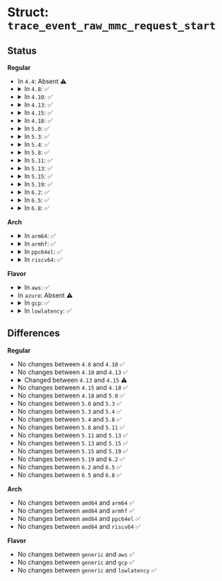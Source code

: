 # Struct: <code>trace_event_raw_mmc_request_start</code>

## Status
<b>Regular</b>
<ul>
<li>
In <code>4.4</code>: Absent ⚠️
</li>
<li>
<details>
<summary>In <code>4.8</code>: ✅</summary>

```c
struct trace_event_raw_mmc_request_start {
    struct trace_entry ent;
    u32 cmd_opcode;
    u32 cmd_arg;
    unsigned int cmd_flags;
    unsigned int cmd_retries;
    u32 stop_opcode;
    u32 stop_arg;
    unsigned int stop_flags;
    unsigned int stop_retries;
    u32 sbc_opcode;
    u32 sbc_arg;
    unsigned int sbc_flags;
    unsigned int sbc_retries;
    unsigned int blocks;
    unsigned int blksz;
    unsigned int data_flags;
    unsigned int can_retune;
    unsigned int doing_retune;
    unsigned int retune_now;
    int need_retune;
    int hold_retune;
    unsigned int retune_period;
    struct mmc_request *mrq;
    u32 __data_loc_name;
    char __data[0];
};
```
</details>
</li>
<li>
<details>
<summary>In <code>4.10</code>: ✅</summary>

```c
struct trace_event_raw_mmc_request_start {
    struct trace_entry ent;
    u32 cmd_opcode;
    u32 cmd_arg;
    unsigned int cmd_flags;
    unsigned int cmd_retries;
    u32 stop_opcode;
    u32 stop_arg;
    unsigned int stop_flags;
    unsigned int stop_retries;
    u32 sbc_opcode;
    u32 sbc_arg;
    unsigned int sbc_flags;
    unsigned int sbc_retries;
    unsigned int blocks;
    unsigned int blksz;
    unsigned int data_flags;
    unsigned int can_retune;
    unsigned int doing_retune;
    unsigned int retune_now;
    int need_retune;
    int hold_retune;
    unsigned int retune_period;
    struct mmc_request *mrq;
    u32 __data_loc_name;
    char __data[0];
};
```
</details>
</li>
<li>
<details>
<summary>In <code>4.13</code>: ✅</summary>

```c
struct trace_event_raw_mmc_request_start {
    struct trace_entry ent;
    u32 cmd_opcode;
    u32 cmd_arg;
    unsigned int cmd_flags;
    unsigned int cmd_retries;
    u32 stop_opcode;
    u32 stop_arg;
    unsigned int stop_flags;
    unsigned int stop_retries;
    u32 sbc_opcode;
    u32 sbc_arg;
    unsigned int sbc_flags;
    unsigned int sbc_retries;
    unsigned int blocks;
    unsigned int blksz;
    unsigned int data_flags;
    unsigned int can_retune;
    unsigned int doing_retune;
    unsigned int retune_now;
    int need_retune;
    int hold_retune;
    unsigned int retune_period;
    struct mmc_request *mrq;
    u32 __data_loc_name;
    char __data[0];
};
```
</details>
</li>
<li>
<details>
<summary>In <code>4.15</code>: ✅</summary>

```c
struct trace_event_raw_mmc_request_start {
    struct trace_entry ent;
    u32 cmd_opcode;
    u32 cmd_arg;
    unsigned int cmd_flags;
    unsigned int cmd_retries;
    u32 stop_opcode;
    u32 stop_arg;
    unsigned int stop_flags;
    unsigned int stop_retries;
    u32 sbc_opcode;
    u32 sbc_arg;
    unsigned int sbc_flags;
    unsigned int sbc_retries;
    unsigned int blocks;
    unsigned int blk_addr;
    unsigned int blksz;
    unsigned int data_flags;
    int tag;
    unsigned int can_retune;
    unsigned int doing_retune;
    unsigned int retune_now;
    int need_retune;
    int hold_retune;
    unsigned int retune_period;
    struct mmc_request *mrq;
    u32 __data_loc_name;
    char __data[0];
};
```
</details>
</li>
<li>
<details>
<summary>In <code>4.18</code>: ✅</summary>

```c
struct trace_event_raw_mmc_request_start {
    struct trace_entry ent;
    u32 cmd_opcode;
    u32 cmd_arg;
    unsigned int cmd_flags;
    unsigned int cmd_retries;
    u32 stop_opcode;
    u32 stop_arg;
    unsigned int stop_flags;
    unsigned int stop_retries;
    u32 sbc_opcode;
    u32 sbc_arg;
    unsigned int sbc_flags;
    unsigned int sbc_retries;
    unsigned int blocks;
    unsigned int blk_addr;
    unsigned int blksz;
    unsigned int data_flags;
    int tag;
    unsigned int can_retune;
    unsigned int doing_retune;
    unsigned int retune_now;
    int need_retune;
    int hold_retune;
    unsigned int retune_period;
    struct mmc_request *mrq;
    u32 __data_loc_name;
    char __data[0];
};
```
</details>
</li>
<li>
<details>
<summary>In <code>5.0</code>: ✅</summary>

```c
struct trace_event_raw_mmc_request_start {
    struct trace_entry ent;
    u32 cmd_opcode;
    u32 cmd_arg;
    unsigned int cmd_flags;
    unsigned int cmd_retries;
    u32 stop_opcode;
    u32 stop_arg;
    unsigned int stop_flags;
    unsigned int stop_retries;
    u32 sbc_opcode;
    u32 sbc_arg;
    unsigned int sbc_flags;
    unsigned int sbc_retries;
    unsigned int blocks;
    unsigned int blk_addr;
    unsigned int blksz;
    unsigned int data_flags;
    int tag;
    unsigned int can_retune;
    unsigned int doing_retune;
    unsigned int retune_now;
    int need_retune;
    int hold_retune;
    unsigned int retune_period;
    struct mmc_request *mrq;
    u32 __data_loc_name;
    char __data[0];
};
```
</details>
</li>
<li>
<details>
<summary>In <code>5.3</code>: ✅</summary>

```c
struct trace_event_raw_mmc_request_start {
    struct trace_entry ent;
    u32 cmd_opcode;
    u32 cmd_arg;
    unsigned int cmd_flags;
    unsigned int cmd_retries;
    u32 stop_opcode;
    u32 stop_arg;
    unsigned int stop_flags;
    unsigned int stop_retries;
    u32 sbc_opcode;
    u32 sbc_arg;
    unsigned int sbc_flags;
    unsigned int sbc_retries;
    unsigned int blocks;
    unsigned int blk_addr;
    unsigned int blksz;
    unsigned int data_flags;
    int tag;
    unsigned int can_retune;
    unsigned int doing_retune;
    unsigned int retune_now;
    int need_retune;
    int hold_retune;
    unsigned int retune_period;
    struct mmc_request *mrq;
    u32 __data_loc_name;
    char __data[0];
};
```
</details>
</li>
<li>
<details>
<summary>In <code>5.4</code>: ✅</summary>

```c
struct trace_event_raw_mmc_request_start {
    struct trace_entry ent;
    u32 cmd_opcode;
    u32 cmd_arg;
    unsigned int cmd_flags;
    unsigned int cmd_retries;
    u32 stop_opcode;
    u32 stop_arg;
    unsigned int stop_flags;
    unsigned int stop_retries;
    u32 sbc_opcode;
    u32 sbc_arg;
    unsigned int sbc_flags;
    unsigned int sbc_retries;
    unsigned int blocks;
    unsigned int blk_addr;
    unsigned int blksz;
    unsigned int data_flags;
    int tag;
    unsigned int can_retune;
    unsigned int doing_retune;
    unsigned int retune_now;
    int need_retune;
    int hold_retune;
    unsigned int retune_period;
    struct mmc_request *mrq;
    u32 __data_loc_name;
    char __data[0];
};
```
</details>
</li>
<li>
<details>
<summary>In <code>5.8</code>: ✅</summary>

```c
struct trace_event_raw_mmc_request_start {
    struct trace_entry ent;
    u32 cmd_opcode;
    u32 cmd_arg;
    unsigned int cmd_flags;
    unsigned int cmd_retries;
    u32 stop_opcode;
    u32 stop_arg;
    unsigned int stop_flags;
    unsigned int stop_retries;
    u32 sbc_opcode;
    u32 sbc_arg;
    unsigned int sbc_flags;
    unsigned int sbc_retries;
    unsigned int blocks;
    unsigned int blk_addr;
    unsigned int blksz;
    unsigned int data_flags;
    int tag;
    unsigned int can_retune;
    unsigned int doing_retune;
    unsigned int retune_now;
    int need_retune;
    int hold_retune;
    unsigned int retune_period;
    struct mmc_request *mrq;
    u32 __data_loc_name;
    char __data[0];
};
```
</details>
</li>
<li>
<details>
<summary>In <code>5.11</code>: ✅</summary>

```c
struct trace_event_raw_mmc_request_start {
    struct trace_entry ent;
    u32 cmd_opcode;
    u32 cmd_arg;
    unsigned int cmd_flags;
    unsigned int cmd_retries;
    u32 stop_opcode;
    u32 stop_arg;
    unsigned int stop_flags;
    unsigned int stop_retries;
    u32 sbc_opcode;
    u32 sbc_arg;
    unsigned int sbc_flags;
    unsigned int sbc_retries;
    unsigned int blocks;
    unsigned int blk_addr;
    unsigned int blksz;
    unsigned int data_flags;
    int tag;
    unsigned int can_retune;
    unsigned int doing_retune;
    unsigned int retune_now;
    int need_retune;
    int hold_retune;
    unsigned int retune_period;
    struct mmc_request *mrq;
    u32 __data_loc_name;
    char __data[0];
};
```
</details>
</li>
<li>
<details>
<summary>In <code>5.13</code>: ✅</summary>

```c
struct trace_event_raw_mmc_request_start {
    struct trace_entry ent;
    u32 cmd_opcode;
    u32 cmd_arg;
    unsigned int cmd_flags;
    unsigned int cmd_retries;
    u32 stop_opcode;
    u32 stop_arg;
    unsigned int stop_flags;
    unsigned int stop_retries;
    u32 sbc_opcode;
    u32 sbc_arg;
    unsigned int sbc_flags;
    unsigned int sbc_retries;
    unsigned int blocks;
    unsigned int blk_addr;
    unsigned int blksz;
    unsigned int data_flags;
    int tag;
    unsigned int can_retune;
    unsigned int doing_retune;
    unsigned int retune_now;
    int need_retune;
    int hold_retune;
    unsigned int retune_period;
    struct mmc_request *mrq;
    u32 __data_loc_name;
    char __data[0];
};
```
</details>
</li>
<li>
<details>
<summary>In <code>5.15</code>: ✅</summary>

```c
struct trace_event_raw_mmc_request_start {
    struct trace_entry ent;
    u32 cmd_opcode;
    u32 cmd_arg;
    unsigned int cmd_flags;
    unsigned int cmd_retries;
    u32 stop_opcode;
    u32 stop_arg;
    unsigned int stop_flags;
    unsigned int stop_retries;
    u32 sbc_opcode;
    u32 sbc_arg;
    unsigned int sbc_flags;
    unsigned int sbc_retries;
    unsigned int blocks;
    unsigned int blk_addr;
    unsigned int blksz;
    unsigned int data_flags;
    int tag;
    unsigned int can_retune;
    unsigned int doing_retune;
    unsigned int retune_now;
    int need_retune;
    int hold_retune;
    unsigned int retune_period;
    struct mmc_request *mrq;
    u32 __data_loc_name;
    char __data[0];
};
```
</details>
</li>
<li>
<details>
<summary>In <code>5.19</code>: ✅</summary>

```c
struct trace_event_raw_mmc_request_start {
    struct trace_entry ent;
    u32 cmd_opcode;
    u32 cmd_arg;
    unsigned int cmd_flags;
    unsigned int cmd_retries;
    u32 stop_opcode;
    u32 stop_arg;
    unsigned int stop_flags;
    unsigned int stop_retries;
    u32 sbc_opcode;
    u32 sbc_arg;
    unsigned int sbc_flags;
    unsigned int sbc_retries;
    unsigned int blocks;
    unsigned int blk_addr;
    unsigned int blksz;
    unsigned int data_flags;
    int tag;
    unsigned int can_retune;
    unsigned int doing_retune;
    unsigned int retune_now;
    int need_retune;
    int hold_retune;
    unsigned int retune_period;
    struct mmc_request *mrq;
    u32 __data_loc_name;
    char __data[0];
};
```
</details>
</li>
<li>
<details>
<summary>In <code>6.2</code>: ✅</summary>

```c
struct trace_event_raw_mmc_request_start {
    struct trace_entry ent;
    u32 cmd_opcode;
    u32 cmd_arg;
    unsigned int cmd_flags;
    unsigned int cmd_retries;
    u32 stop_opcode;
    u32 stop_arg;
    unsigned int stop_flags;
    unsigned int stop_retries;
    u32 sbc_opcode;
    u32 sbc_arg;
    unsigned int sbc_flags;
    unsigned int sbc_retries;
    unsigned int blocks;
    unsigned int blk_addr;
    unsigned int blksz;
    unsigned int data_flags;
    int tag;
    unsigned int can_retune;
    unsigned int doing_retune;
    unsigned int retune_now;
    int need_retune;
    int hold_retune;
    unsigned int retune_period;
    struct mmc_request *mrq;
    u32 __data_loc_name;
    char __data[0];
};
```
</details>
</li>
<li>
<details>
<summary>In <code>6.5</code>: ✅</summary>

```c
struct trace_event_raw_mmc_request_start {
    struct trace_entry ent;
    u32 cmd_opcode;
    u32 cmd_arg;
    unsigned int cmd_flags;
    unsigned int cmd_retries;
    u32 stop_opcode;
    u32 stop_arg;
    unsigned int stop_flags;
    unsigned int stop_retries;
    u32 sbc_opcode;
    u32 sbc_arg;
    unsigned int sbc_flags;
    unsigned int sbc_retries;
    unsigned int blocks;
    unsigned int blk_addr;
    unsigned int blksz;
    unsigned int data_flags;
    int tag;
    unsigned int can_retune;
    unsigned int doing_retune;
    unsigned int retune_now;
    int need_retune;
    int hold_retune;
    unsigned int retune_period;
    struct mmc_request *mrq;
    u32 __data_loc_name;
    char __data[0];
};
```
</details>
</li>
<li>
<details>
<summary>In <code>6.8</code>: ✅</summary>

```c
struct trace_event_raw_mmc_request_start {
    struct trace_entry ent;
    u32 cmd_opcode;
    u32 cmd_arg;
    unsigned int cmd_flags;
    unsigned int cmd_retries;
    u32 stop_opcode;
    u32 stop_arg;
    unsigned int stop_flags;
    unsigned int stop_retries;
    u32 sbc_opcode;
    u32 sbc_arg;
    unsigned int sbc_flags;
    unsigned int sbc_retries;
    unsigned int blocks;
    unsigned int blk_addr;
    unsigned int blksz;
    unsigned int data_flags;
    int tag;
    unsigned int can_retune;
    unsigned int doing_retune;
    unsigned int retune_now;
    int need_retune;
    int hold_retune;
    unsigned int retune_period;
    struct mmc_request *mrq;
    u32 __data_loc_name;
    char __data[0];
};
```
</details>
</li>
</ul>
<b>Arch</b>
<ul>
<li>
<details>
<summary>In <code>arm64</code>: ✅</summary>

```c
struct trace_event_raw_mmc_request_start {
    struct trace_entry ent;
    u32 cmd_opcode;
    u32 cmd_arg;
    unsigned int cmd_flags;
    unsigned int cmd_retries;
    u32 stop_opcode;
    u32 stop_arg;
    unsigned int stop_flags;
    unsigned int stop_retries;
    u32 sbc_opcode;
    u32 sbc_arg;
    unsigned int sbc_flags;
    unsigned int sbc_retries;
    unsigned int blocks;
    unsigned int blk_addr;
    unsigned int blksz;
    unsigned int data_flags;
    int tag;
    unsigned int can_retune;
    unsigned int doing_retune;
    unsigned int retune_now;
    int need_retune;
    int hold_retune;
    unsigned int retune_period;
    struct mmc_request *mrq;
    u32 __data_loc_name;
    char __data[0];
};
```
</details>
</li>
<li>
<details>
<summary>In <code>armhf</code>: ✅</summary>

```c
struct trace_event_raw_mmc_request_start {
    struct trace_entry ent;
    u32 cmd_opcode;
    u32 cmd_arg;
    unsigned int cmd_flags;
    unsigned int cmd_retries;
    u32 stop_opcode;
    u32 stop_arg;
    unsigned int stop_flags;
    unsigned int stop_retries;
    u32 sbc_opcode;
    u32 sbc_arg;
    unsigned int sbc_flags;
    unsigned int sbc_retries;
    unsigned int blocks;
    unsigned int blk_addr;
    unsigned int blksz;
    unsigned int data_flags;
    int tag;
    unsigned int can_retune;
    unsigned int doing_retune;
    unsigned int retune_now;
    int need_retune;
    int hold_retune;
    unsigned int retune_period;
    struct mmc_request *mrq;
    u32 __data_loc_name;
    char __data[0];
};
```
</details>
</li>
<li>
<details>
<summary>In <code>ppc64el</code>: ✅</summary>

```c
struct trace_event_raw_mmc_request_start {
    struct trace_entry ent;
    u32 cmd_opcode;
    u32 cmd_arg;
    unsigned int cmd_flags;
    unsigned int cmd_retries;
    u32 stop_opcode;
    u32 stop_arg;
    unsigned int stop_flags;
    unsigned int stop_retries;
    u32 sbc_opcode;
    u32 sbc_arg;
    unsigned int sbc_flags;
    unsigned int sbc_retries;
    unsigned int blocks;
    unsigned int blk_addr;
    unsigned int blksz;
    unsigned int data_flags;
    int tag;
    unsigned int can_retune;
    unsigned int doing_retune;
    unsigned int retune_now;
    int need_retune;
    int hold_retune;
    unsigned int retune_period;
    struct mmc_request *mrq;
    u32 __data_loc_name;
    char __data[0];
};
```
</details>
</li>
<li>
<details>
<summary>In <code>riscv64</code>: ✅</summary>

```c
struct trace_event_raw_mmc_request_start {
    struct trace_entry ent;
    u32 cmd_opcode;
    u32 cmd_arg;
    unsigned int cmd_flags;
    unsigned int cmd_retries;
    u32 stop_opcode;
    u32 stop_arg;
    unsigned int stop_flags;
    unsigned int stop_retries;
    u32 sbc_opcode;
    u32 sbc_arg;
    unsigned int sbc_flags;
    unsigned int sbc_retries;
    unsigned int blocks;
    unsigned int blk_addr;
    unsigned int blksz;
    unsigned int data_flags;
    int tag;
    unsigned int can_retune;
    unsigned int doing_retune;
    unsigned int retune_now;
    int need_retune;
    int hold_retune;
    unsigned int retune_period;
    struct mmc_request *mrq;
    u32 __data_loc_name;
    char __data[0];
};
```
</details>
</li>
</ul>
<b>Flavor</b>
<ul>
<li>
<details>
<summary>In <code>aws</code>: ✅</summary>

```c
struct trace_event_raw_mmc_request_start {
    struct trace_entry ent;
    u32 cmd_opcode;
    u32 cmd_arg;
    unsigned int cmd_flags;
    unsigned int cmd_retries;
    u32 stop_opcode;
    u32 stop_arg;
    unsigned int stop_flags;
    unsigned int stop_retries;
    u32 sbc_opcode;
    u32 sbc_arg;
    unsigned int sbc_flags;
    unsigned int sbc_retries;
    unsigned int blocks;
    unsigned int blk_addr;
    unsigned int blksz;
    unsigned int data_flags;
    int tag;
    unsigned int can_retune;
    unsigned int doing_retune;
    unsigned int retune_now;
    int need_retune;
    int hold_retune;
    unsigned int retune_period;
    struct mmc_request *mrq;
    u32 __data_loc_name;
    char __data[0];
};
```
</details>
</li>
<li>
In <code>azure</code>: Absent ⚠️
</li>
<li>
<details>
<summary>In <code>gcp</code>: ✅</summary>

```c
struct trace_event_raw_mmc_request_start {
    struct trace_entry ent;
    u32 cmd_opcode;
    u32 cmd_arg;
    unsigned int cmd_flags;
    unsigned int cmd_retries;
    u32 stop_opcode;
    u32 stop_arg;
    unsigned int stop_flags;
    unsigned int stop_retries;
    u32 sbc_opcode;
    u32 sbc_arg;
    unsigned int sbc_flags;
    unsigned int sbc_retries;
    unsigned int blocks;
    unsigned int blk_addr;
    unsigned int blksz;
    unsigned int data_flags;
    int tag;
    unsigned int can_retune;
    unsigned int doing_retune;
    unsigned int retune_now;
    int need_retune;
    int hold_retune;
    unsigned int retune_period;
    struct mmc_request *mrq;
    u32 __data_loc_name;
    char __data[0];
};
```
</details>
</li>
<li>
<details>
<summary>In <code>lowlatency</code>: ✅</summary>

```c
struct trace_event_raw_mmc_request_start {
    struct trace_entry ent;
    u32 cmd_opcode;
    u32 cmd_arg;
    unsigned int cmd_flags;
    unsigned int cmd_retries;
    u32 stop_opcode;
    u32 stop_arg;
    unsigned int stop_flags;
    unsigned int stop_retries;
    u32 sbc_opcode;
    u32 sbc_arg;
    unsigned int sbc_flags;
    unsigned int sbc_retries;
    unsigned int blocks;
    unsigned int blk_addr;
    unsigned int blksz;
    unsigned int data_flags;
    int tag;
    unsigned int can_retune;
    unsigned int doing_retune;
    unsigned int retune_now;
    int need_retune;
    int hold_retune;
    unsigned int retune_period;
    struct mmc_request *mrq;
    u32 __data_loc_name;
    char __data[0];
};
```
</details>
</li>
</ul>

## Differences
<b>Regular</b>
<ul>
<li>
No changes between <code>4.8</code> and <code>4.10</code> ✅
</li>
<li>
No changes between <code>4.10</code> and <code>4.13</code> ✅
</li>
<li>
<details>
<summary>Changed between <code>4.13</code> and <code>4.15</code> ⚠️</summary>
<ul>
<li>
<b>Field added. </b>
<code>unsigned int blk_addr</code>
</li>
<li>
<b>Field added. </b>
<code>int tag</code>
</li>
</ul>
</details>
</li>
<li>
No changes between <code>4.15</code> and <code>4.18</code> ✅
</li>
<li>
No changes between <code>4.18</code> and <code>5.0</code> ✅
</li>
<li>
No changes between <code>5.0</code> and <code>5.3</code> ✅
</li>
<li>
No changes between <code>5.3</code> and <code>5.4</code> ✅
</li>
<li>
No changes between <code>5.4</code> and <code>5.8</code> ✅
</li>
<li>
No changes between <code>5.8</code> and <code>5.11</code> ✅
</li>
<li>
No changes between <code>5.11</code> and <code>5.13</code> ✅
</li>
<li>
No changes between <code>5.13</code> and <code>5.15</code> ✅
</li>
<li>
No changes between <code>5.15</code> and <code>5.19</code> ✅
</li>
<li>
No changes between <code>5.19</code> and <code>6.2</code> ✅
</li>
<li>
No changes between <code>6.2</code> and <code>6.5</code> ✅
</li>
<li>
No changes between <code>6.5</code> and <code>6.8</code> ✅
</li>
</ul>
<b>Arch</b>
<ul>
<li>
No changes between <code>amd64</code> and <code>arm64</code> ✅
</li>
<li>
No changes between <code>amd64</code> and <code>armhf</code> ✅
</li>
<li>
No changes between <code>amd64</code> and <code>ppc64el</code> ✅
</li>
<li>
No changes between <code>amd64</code> and <code>riscv64</code> ✅
</li>
</ul>
<b>Flavor</b>
<ul>
<li>
No changes between <code>generic</code> and <code>aws</code> ✅
</li>
<li>
No changes between <code>generic</code> and <code>gcp</code> ✅
</li>
<li>
No changes between <code>generic</code> and <code>lowlatency</code> ✅
</li>
</ul>

